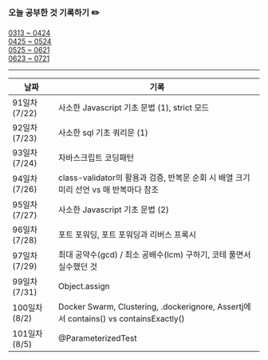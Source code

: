 ### 오늘 공부한 것 기록하기 ✏️
[0313 ~ 0424](https://github.com/techeer-TIL-group/yu-heejin/blob/main/Log/0313-0424.md)  
[0425 ~ 0524](https://github.com/techeer-TIL-group/yu-heejin/blob/main/Log/0425-0524.md)  
[0525 ~ 0621](https://github.com/techeer-TIL-group/yu-heejin/blob/main/Log/0525-0621.md)  
[0623 ~ 0721](https://github.com/techeer-TIL-group/yu-heejin/blob/main/Log/0525-0621.md)

---

| 날짜 | 기록 |
| --- | --- |
| 91일차 (7/22) | 사소한 Javascript 기초 문법 (1), strict 모드 |
| 92일차 (7/23) | 사소한 sql 기초 쿼리문 (1) |
| 93일차 (7/24) | 자바스크립트 코딩패턴 |
| 94일차 (7/26) | class-validator의 활용과 검증, 반복문 순회 시 배열 크기 미리 선언 vs 매 반복마다 참조 |
| 95일차 (7/27) | 사소한 Javascript 기초 문법 (2) |
| 96일차 (7/28) | 포트 포워딩, 포트 포워딩과 리버스 프록시 |
| 97일차 (7/29) | 최대 공약수(gcd) / 최소 공배수(lcm) 구하기, 코테 풀면서 실수했던 것 |
| 99일차 (7/31) | Object.assign |
| 100일차 (8/2) | Docker Swarm, Clustering, .dockerignore, Assertj에서 contains() vs containsExactly() |
| 101일차 (8/5) | @ParameterizedTest |